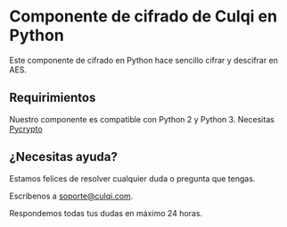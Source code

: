 # Componente de cifrado de Culqi en Python

Este componente de cifrado en Python hace sencillo cifrar y descifrar en AES.

## Requirimientos
Nuestro componente es compatible con Python 2 y Python 3.
Necesitas [Pycrypto](https://www.dlitz.net/software/pycrypto/)

## ¿Necesitas ayuda?

Estamos felices de resolver cualquier duda o pregunta que tengas.

Escribenos a soporte@culqi.com.

Respondemos todas tus dudas en máximo 24 horas.
